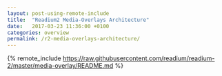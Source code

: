 ```yaml
---
layout: post-using-remote-include
title:  "Readium2 Media-Overlays Architecture"
date:   2017-03-23 11:36:00 +0100
categories: overview
permalink: /r2-media-overlays-architecture/
---
```


{% remote_include https://raw.githubusercontent.com/readium/readium-2/master/media-overlay/README.md %}
